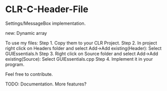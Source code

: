 # CLR-C-Header-File
Settings/MessageBox implementation.

new:
	Dynamic array

To use my files:
  Step 1. Copy them to your CLR Project.
  Step 2. In project right click on Headers folder and select Add->Add existing(Header):
    Select GUIEssentials.h
  Step 3. Right click on Source folder and select Add->Add existing(Source):
    Select GUIEssentials.cpp
  Step 4. Implement it in your program.

Feel free to contribute.

TODO:
  Documentation.
  More features?
